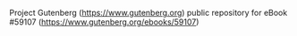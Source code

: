 Project Gutenberg (https://www.gutenberg.org) public repository for
eBook #59107 (https://www.gutenberg.org/ebooks/59107)
